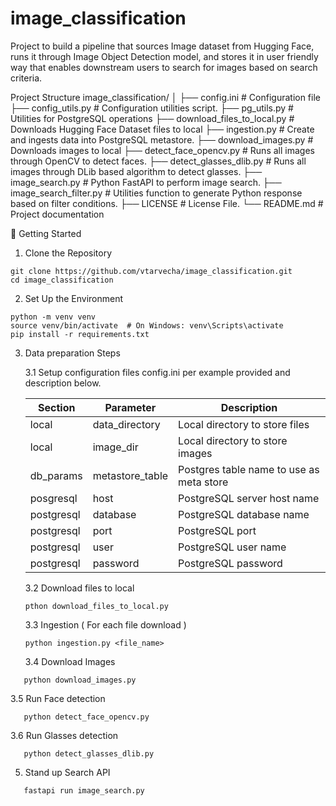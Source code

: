 # image_classification
Project to build a pipeline that sources Image dataset from Hugging Face, runs it through Image Object Detection model, and stores it in user friendly way that enables downstream users to search for images based on search criteria. 


Project Structure
image_classification/
│
├── config.ini                        # Configuration file
├── config_utils.py                   # Configuration utilities script. 
├── pg_utils.py                       # Utilities for PostgreSQL operations
├── download_files_to_local.py        # Downloads Hugging Face Dataset files to local
├── ingestion.py                      # Create and ingests data into PostgreSQL metastore. 
├── download_images.py                # Downloads images to local
├── detect_face_opencv.py             # Runs all images through OpenCV to detect faces. 
├── detect_glasses_dlib.py            # Runs all images through DLib based algorithm to detect glasses. 
├── image_search.py                   # Python FastAPI to perform image search. 
├── image_search_filter.py            # Utilities function to generate Python response based on filter conditions. 
├── LICENSE                           # License File. 
└── README.md                         # Project documentation


🚀 Getting Started
1. Clone the Repository

```
git clone https://github.com/vtarvecha/image_classification.git
cd image_classification
```

2. Set Up the Environment
```
python -m venv venv
source venv/bin/activate  # On Windows: venv\Scripts\activate
pip install -r requirements.txt
```

3. Data preparation Steps

   3.1 Setup configuration files config.ini per example provided and description below.
   
   |    Section   |   Parameter         |                 Description                   |
   |--------------|---------------------|-----------------------------------------------|
   | local        | data_directory      | Local directory to store files                |
   | local        | image_dir           | Local directory to store images               |
   | db_params    | metastore_table     | Postgres table name to use as meta store      |
   | posgresql    | host                | PostgreSQL server host name                   |
   | postgresql   | database            | PostgreSQL database name                      |
   | postgresql   | port                | PostgreSQL port                               |
   | postgresql   | user                | PostgreSQL user name                          |
   | postgresql   | password            | PostgreSQL password                           |

   3.2 Download files to local
   ```
   pthon download_files_to_local.py
   ```

   3.3 Ingestion ( For each file download ) 
   ```
   python ingestion.py <file_name>
   ```

   3.4 Download Images
```
   python download_images.py
```
   3.5 Run Face detection
```
   python detect_face_opencv.py
```
   3.6 Run Glasses detection
```   
   python detect_glasses_dlib.py
```

5. Stand up Search API
```
   fastapi run image_search.py
```   
   

